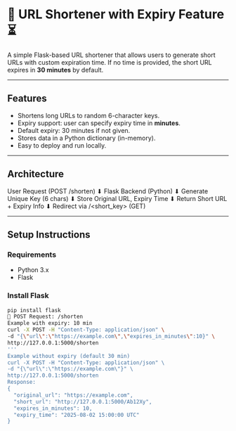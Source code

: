 # 🔗 URL Shortener with Expiry Feature ⏳

A simple Flask-based URL shortener that allows users to generate short URLs with custom expiration time. If no time is provided, the short URL expires in **30 minutes** by default.

---

## Features

-  Shortens long URLs to random 6-character keys.
-  Expiry support: user can specify expiry time in **minutes**.
-  Default expiry: 30 minutes if not given.
-  Stores data in a Python dictionary (in-memory).
-  Easy to deploy and run locally.

---

##  Architecture

User Request (POST /shorten)
⬇
Flask Backend (Python)
⬇
Generate Unique Key (6 chars)
⬇
Store Original URL, Expiry Time
⬇
Return Short URL + Expiry Info
⬇
Redirect via /<short_key> (GET)




---

##  Setup Instructions

###  Requirements

- Python 3.x
- Flask

###  Install Flask

```bash
pip install flask
🔗 POST Request: /shorten
Example with expiry: 10 min
curl -X POST -H "Content-Type: application/json" \
-d "{\"url\":\"https://example.com\",\"expires_in_minutes\":10}" \
http://127.0.0.1:5000/shorten
'''
Example without expiry (default 30 min)
curl -X POST -H "Content-Type: application/json" \
-d "{\"url\":\"https://example.com\"}" \
http://127.0.0.1:5000/shorten
Response:
{
  "original_url": "https://example.com",
  "short_url": "http://127.0.0.1:5000/Ab12Xy",
  "expires_in_minutes": 10,
  "expiry_time": "2025-08-02 15:00:00 UTC"
}





